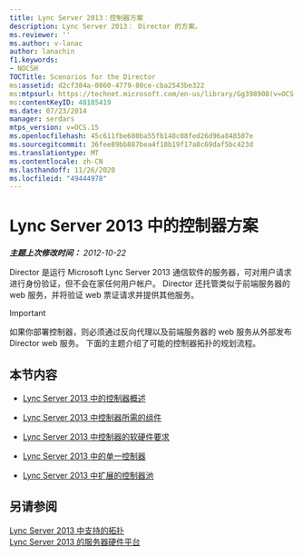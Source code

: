 ```yaml
---
title: Lync Server 2013：控制器方案
description: Lync Server 2013： Director 的方案。
ms.reviewer: ''
ms.author: v-lanac
author: lanachin
f1.keywords:
- NOCSH
TOCTitle: Scenarios for the Director
ms:assetid: d2cf384a-0860-4779-80ce-cba2543be322
ms:mtpsurl: https://technet.microsoft.com/en-us/library/Gg398908(v=OCS.15)
ms:contentKeyID: 48185419
ms.date: 07/23/2014
manager: serdars
mtps_version: v=OCS.15
ms.openlocfilehash: 45c611fbe680ba55fb148c08fed26d96a848507e
ms.sourcegitcommit: 36fee89bb887bea4f18b19f17a8c69daf5bc423d
ms.translationtype: MT
ms.contentlocale: zh-CN
ms.lasthandoff: 11/26/2020
ms.locfileid: "49444978"
---
```

# <a name="scenarios-for-the-director-in-lync-server-2013"></a>Lync Server 2013 中的控制器方案

<div data-xmlns="http://www.w3.org/1999/xhtml">

<div class="topic" data-xmlns="http://www.w3.org/1999/xhtml" data-msxsl="urn:schemas-microsoft-com:xslt" data-cs="https://msdn.microsoft.com/">

<div data-asp="https://msdn2.microsoft.com/asp">



</div>

<div id="mainSection">

<div id="mainBody">

<span> </span>

_**主题上次修改时间：** 2012-10-22_

Director 是运行 Microsoft Lync Server 2013 通信软件的服务器，可对用户请求进行身份验证，但不会在家任何用户帐户。 Director 还托管类似于前端服务器的 web 服务，并将验证 web 票证请求并提供其他服务。

<div>


> [!IMPORTANT]  
> 如果你部署控制器，则必须通过反向代理以及前端服务器的 web 服务从外部发布 Director web 服务。 下面的主题介绍了可能的控制器拓扑的规划流程。



</div>

<div>

## <a name="in-this-section"></a>本节内容

  - [Lync Server 2013 中的控制器概述](lync-server-2013-overview-of-the-director.md)

  - [Lync Server 2013 中控制器所需的组件](lync-server-2013-components-required-for-the-director.md)

  - [Lync Server 2013 中控制器的软硬件要求](lync-server-2013-hardware-and-software-requirements-for-the-director.md)

  - [Lync Server 2013 中的单一控制器](lync-server-2013-single-director.md)

  - [Lync Server 2013 中扩展的控制器池](lync-server-2013-scaled-director-pool.md)

</div>

<div>

## <a name="see-also"></a>另请参阅


[Lync Server 2013 中支持的拓扑](lync-server-2013-supported-topologies.md)  
[Lync Server 2013 的服务器硬件平台](lync-server-2013-server-hardware-platforms.md)  
  

</div>

</div>

<span> </span>

</div>

</div>

</div>

